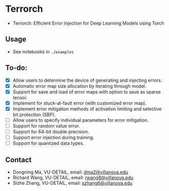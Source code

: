 # Terrorch
- Terrorch: Efficient Error Injection for Deep Learning Models using Torch
## Usage
- See notebooks in `./examples`
## To-do:
- [X] Allow users to determine the device of generating and injecting errors.
- [X] Automatic error map size allocation by iterating through model.
- [X] Support for save and load of error maps with option to save as sparse tensor.
- [X] Implement for stuck-at-fault error (with customized error map).
- [X] Implement error mitigation methods of activation limiting and selective bit protection (SBP).
- [ ] Allow users to specify individual parameters for error mitigation.
- [ ] Support for random value error.
- [ ] Support for 64-bit double precision.
- [ ] Support error injection during training.
- [ ] Support for quantized data types.
## Contact
- Dongning Ma, VU-DETAIL, email: dma2@villanova.edu 
- Richard Wang, VU-DETAIL, email: rwang8@villanova.edu 
- Sizhe Zhang, VU-DETAIL, email: szhang6@villanova.edu 

